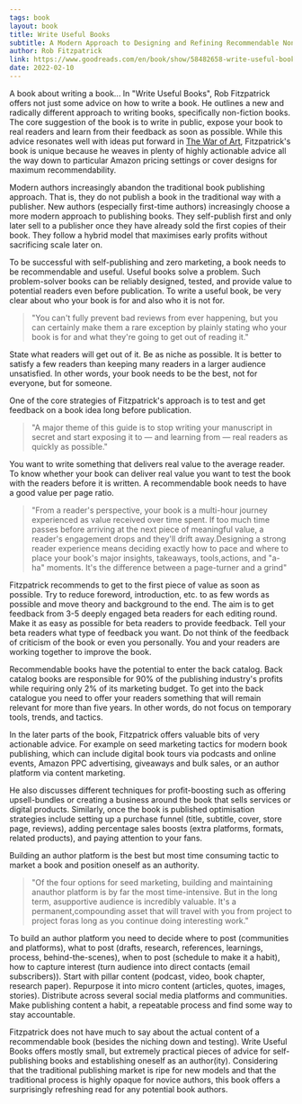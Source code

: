 ```yaml
---
tags: book
layout: book
title: Write Useful Books
subtitle: A Modern Approach to Designing and Refining Recommendable Nonfiction
author: Rob Fitzpatrick
link: https://www.goodreads.com/en/book/show/58482658-write-useful-books
date: 2022-02-10
---
```


A book about writing a book...
In "Write Useful Books", Rob Fitzpatrick offers not just some advice on how to write a book.
He outlines a new and radically different approach to writing books, specifically non-fiction books.
The core suggestion of the book is to write in public, expose your book to real readers and learn from their feedback as soon as possible.
While this advice resonates well with ideas put forward in [The War of Art](../the-war-of-art), Fitzpatrick's book is unique because he weaves in plenty of highly actionable advice all the way down to particular Amazon pricing settings or cover designs for maximum recommendability.

Modern authors increasingly abandon the traditional book publishing approach.
That is, they do not publish a book in the traditional way with a publisher.
New authors (especially first-time authors) increasingly choose a more modern approach to publishing books.
They self-publish first and only later sell to a publisher once they have already sold the first copies of their book.
They follow a hybrid model that maximises early profits without sacrificing scale later on.

To be successful with self-publishing and zero marketing, a book needs to be recommendable and useful.
Useful books solve a problem.
Such problem-solver books can be reliably designed, tested, and provide value to potential readers even before publication.
To write a useful book, be very clear about who your book is for and also who it is not for.

> "You can't fully prevent bad reviews from ever happening, but you can certainly make them a rare exception by plainly stating who your book is for and what they're going to get out of reading it."

State what readers will get out of it.
Be as niche as possible.
It is better to satisfy a few readers than keeping many readers in a larger audience unsatisfied.
In other words, your book needs to be the best, not for everyone, but for someone.

One of the core strategies of Fitzpatrick's approach is to test and get feedback on a book idea long before publication.

> "A major theme of this guide is to stop writing your manuscript in secret and start exposing it to — and learning from — real readers as quickly as possible."

You want to write something that delivers real value to the average reader.
To know whether your book can deliver real value you want to test the book with the readers before it is written.
A recommendable book needs to have a good value per page ratio.

> "From a reader's perspective, your book is a multi-hour journey experienced as value received over time spent. If too much time passes before arriving at the next piece of meaningful value, a reader's engagement drops and they'll drift away.Designing a strong reader experience means deciding exactly how to pace and where to place your book's major insights, takeaways, tools,actions, and "a-ha" moments. It's the difference between a page-turner and a grind"

Fitzpatrick recommends to get to the first piece of value as soon as possible.
Try to reduce foreword, introduction, etc. to as few words as possible and move theory and background to the end.
The aim is to get feedback from 3-5 deeply engaged beta readers for each editing round.
Make it as easy as possible for beta readers to provide feedback.
Tell your beta readers what type of feedback you want.
Do not think of the feedback of criticism of the book or even you personally.
You and your readers are working together to improve the book.

Recommendable books have the potential to enter the back catalog.
Back catalog books are responsible for 90% of the publishing industry's profits while requiring only 2% of its marketing budget.
To get into the back catalogue you need to offer your readers something that will remain relevant for more than five years.
In other words, do not focus on temporary tools, trends, and tactics.

In the later parts of the book, Fitzpatrick offers valuable bits of very actionable advice.
For example on seed marketing tactics for modern book publishing, which can include digital book tours via podcasts and online events, Amazon PPC advertising, giveaways and bulk sales, or an author platform via content marketing.

He also discusses different techniques for profit-boosting such as offering upsell-bundles or creating a business around the book that sells services or digital products.
Similarly, once the book is published optimisation strategies include setting up a purchase funnel (title, subtitle, cover, store page, reviews), adding percentage sales boosts (extra platforms, formats, related products), and paying attention to your fans.

Building an author platform is the best but most time consuming tactic to market a book and position oneself as an authority.

> "Of the four options for seed marketing, building and maintaining anauthor platform is by far the most time-intensive. But in the long term, asupportive audience is incredibly valuable. It's a permanent,compounding asset that will travel with you from project to project foras long as you continue doing interesting work."

To build an author platform you need to decide where to post (communities and platforms), what to post (drafts, research, references, learnings, process, behind-the-scenes), when to post (schedule to make it a habit), how to capture interest (turn audience into direct contacts (email subscribers)).
Start with pillar content (podcast, video, book chapter, research paper).
Repurpose it into micro content (articles, quotes, images, stories).
Distribute across several social media platforms and communities.
Make publishing content a habit, a repeatable process and find some way to stay accountable.

Fitzpatrick does not have much to say about the actual content of a recommendable book (besides the niching down and testing).
Write Useful Books offers mostly small, but extremely practical pieces of advice for self-publishing books and establishing oneself as an author(ity).
Considering that the traditional publishing market is ripe for new models and that the traditional process is highly opaque for novice authors, this book offers a surprisingly refreshing read for any potential book authors.